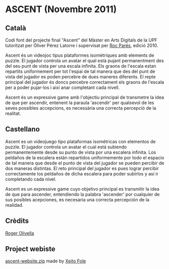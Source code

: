 # ASCENT (Novembre 2011)

## Català

Codi font del projecte final "Ascent" del Màster en Arts Digitals de la UPF tutoritzat per Óliver Pérez Latorre i supervisat per [Roc Parés](http://roc-pares.net), edició 2010. 

Ascent és un videojoc tipus plataformes isomètriques amb elements de puzzle. El jugador controla un avatar el qual està pujant permanentment des del seu punt de vista per una escala infinita. Els graons de l'escala estan repartits uniformement per tot l'espai de tal manera que des del punt de vista del jugador es poden percebre de dues maneres diferents. El repte principal del jugador és doncs percebre correctament els graons de l'escala per a poder pujar-los i així anar completant cada nivell.   

Ascent és un expressive game amb l'objectiu principal de transmetre la idea de que per ascendir, entenent la paraula 'ascendir' per qualsevol de les seves possibles accepcions, es necessària una correcta percepció de la realitat. 

## Castellano

Ascent es un videojuego tipo plataformas isométricas con elementos de puzzle. El jugador controla un avatar el cual está subiendo permanentemente desde su punto de vista por una escalera infinita. Los peldaños de la escalera están repartidos uniformemente por todo el espacio de tal manera que desde el punto de vista del jugador se pueden percibir de dos maneras distintas. El reto principal del jugador es pues lograr percibir correctamente los peldaños de dicha escalera para poder subirlos y así ir completando cada nivel. 

Ascent es un expressive game cuyo objetivo principal es transmitir la idea de que para ascender, entendiendo la palabra 'ascender' por cualquier de sus posibles acepciones, es necesaria una correcta percepción de la realidad. 

## Crèdits

[Roger Olivella](http://bifur.cat)

## Project webiste

[ascent-website.zip](https://github.com/rolivella/ascent/files/8825433/ascent-website.zip)
made by [Xeito Fole](https://nontenxeito.net)
